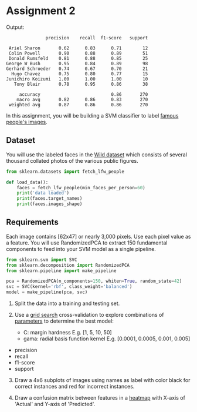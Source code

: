  # Assignment 2

Output:

                   precision    recall  f1-score   support

     Ariel Sharon       0.62      0.83      0.71        12
     Colin Powell       0.90      0.88      0.89        51
     Donald Rumsfeld    0.81      0.88      0.85        25
    George W Bush       0.95      0.84      0.89        98
    Gerhard Schroeder   0.74      0.67      0.70        21
      Hugo Chavez       0.75      0.80      0.77        15
    Junichiro Koizumi   1.00      1.00      1.00        10
       Tony Blair       0.78      0.95      0.86        38
   
         accuracy                           0.86       270
        macro avg       0.82      0.86      0.83       270
     weighted avg       0.87      0.86      0.86       270


In this assignment, you will be building a SVM classifier to label [famous people's images](https://scikit-learn.org/stable/auto_examples/applications/plot_face_recognition.html#sphx-glr-auto-examples-applications-plot-face-recognition-py).

## Dataset

You will use the labeled faces in the [Wild dataset](https://www.kaggle.com/c/labeled-faces-in-the-wild/overview) which consists of several thousand collated photos of the various public figures.

```python
from sklearn.datasets import fetch_lfw_people

def load_data():
    faces = fetch_lfw_people(min_faces_per_person=60)
    print('data loaded')
    print(faces.target_names)
    print(faces.images_shape)
```

## Requirements

Each image contains [62x47] or nearly 3,000 pixels. Use each pixel value as a feature. You will use RandomizedPCA to extract 150 fundamental components to feed into your SVM model as a single pipeline.

```python
from sklearn.svm import SVC
from sklearn.decomposition import RandomizedPCA
from sklearn.pipeline import make_pipeline

pca = RandomizedPCA(n_components=150, whiten=True, random_state=42)
svc = SVC(kernel='rbf', class_weight='balanced')
model = make_pipeline(pca, svc)
```

1. Split the data into a training and testing set.

2. Use a [grid search](https://scikit-learn.org/stable/modules/generated/sklearn.model_selection.GridSearchCV.html) cross-validation to explore combinations of [parameters](https://scikit-learn.org/stable/modules/grid_search.html#grid-search) to determine the best model: 
   - C: margin hardness E.g. [1, 5, 10, 50]
   - gama: radial basis function kernel E.g. [0.0001, 0.0005, 0.001, 0.005]
 * precision 
 * recall
 * f1-score
 * support

 3. Draw a 4x6 subplots of images using names as label with color black for correct instances and red for incorrect instances.

 4. Draw a confusion matrix between features in a [heatmap](https://seaborn.pydata.org/generated/seaborn.heatmap.html) with X-axis of 'Actual' and Y-axis of 'Predicted'.

